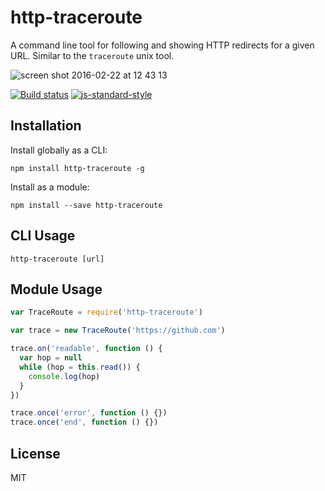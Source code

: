 # http-traceroute

A command line tool for following and showing HTTP redirects for a given
URL. Similar to the `traceroute` unix tool.

![screen shot 2016-02-22 at 12 43 13](https://cloud.githubusercontent.com/assets/10602/13217317/ec317342-d961-11e5-9810-9773569387e0.png)

[![Build status](https://travis-ci.org/watson/http-traceroute.svg?branch=master)](https://travis-ci.org/watson/http-traceroute)
[![js-standard-style](https://img.shields.io/badge/code%20style-standard-brightgreen.svg?style=flat)](https://github.com/feross/standard)

## Installation

Install globally as a CLI:

```
npm install http-traceroute -g
```

Install as a module:

```
npm install --save http-traceroute
```

## CLI Usage

```
http-traceroute [url]
```

## Module Usage

```js
var TraceRoute = require('http-traceroute')
```

```js
var trace = new TraceRoute('https://github.com')

trace.on('readable', function () {
  var hop = null
  while (hop = this.read()) {
    console.log(hop)
  }
})

trace.once('error', function () {})
trace.once('end', function () {})
```

## License

MIT
